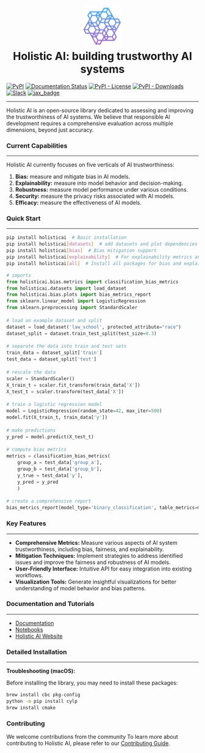 <h1 align="center">
<img src="docs/source/holistic_ai.png" width="100">
<br>Holistic AI: building trustworthy AI systems
</h1>

[![PyPI](https://img.shields.io/pypi/v/holisticai)](https://pypi.org/project/holisticai/)
[![Documentation Status](https://readthedocs.org/projects/holisticai/badge/?version=latest)](https://holisticai.readthedocs.io/en/latest/?badge=latest)
[![PyPI - License](https://img.shields.io/github/license/holistic-ai/holisticai)](https://img.shields.io/github/license/holistic-ai/holisticai)
[![PyPI - Downloads](https://img.shields.io/pypi/dm/holisticai)](https://img.shields.io/pypi/dm/holisticai)
[![Slack](https://img.shields.io/badge/Slack-Join-blue)](https://join.slack.com/t/holisticaicommunity/shared_invite/zt-2jamouyrn-BrMfeoBZIHT8HbLzB3P9QQ)
[![jax_badge][jax_badge_link]](https://github.com/google/jax)


---

Holistic AI is an open-source library dedicated to assessing and improving the trustworthiness of AI systems. We believe that responsible AI development requires a comprehensive evaluation across multiple dimensions, beyond just accuracy.

### Current Capabilities
---

Holistic AI currently focuses on five verticals of AI trustworthiness: 

1. **Bias:** measure and mitigate bias in AI models.
2. **Explainability:** measure into model behavior and decision-making.
3. **Robustness:** measure model performance under various conditions.
4. **Security:** measure the privacy risks associated with AI models.
5. **Efficacy:** measure the effectiveness of AI models.


### Quick Start
---

```bash
pip install holisticai  # Basic installation
pip install holisticai[datasets]  # add datasets and plot dependencies
pip install holisticai[bias]  # Bias mitigation support
pip install holisticai[explainability]  # For explainability metrics and plots
pip install holisticai[all]  # Install all packages for bias and explainability
```

```python
# imports
from holisticai.bias.metrics import classification_bias_metrics
from holisticai.datasets import load_dataset
from holisticai.bias.plots import bias_metrics_report
from sklearn.linear_model import LogisticRegression
from sklearn.preprocessing import StandardScaler

# load an example dataset and split
dataset = load_dataset('law_school', protected_attribute="race")
dataset_split = dataset.train_test_split(test_size=0.3)

# separate the data into train and test sets
train_data = dataset_split['train']
test_data = dataset_split['test']

# rescale the data
scaler = StandardScaler()
X_train_t = scaler.fit_transform(train_data['X'])
X_test_t = scaler.transform(test_data['X'])

# train a logistic regression model
model = LogisticRegression(random_state=42, max_iter=500)
model.fit(X_train_t, train_data['y'])

# make predictions
y_pred = model.predict(X_test_t)

# compute bias metrics
metrics = classification_bias_metrics(
    group_a = test_data['group_a'],
    group_b = test_data['group_b'],
    y_true = test_data['y'],
    y_pred = y_pred
    )

# create a comprehensive report
bias_metrics_report(model_type='binary_classification', table_metrics=metrics)
```

### Key Features
---

* **Comprehensive Metrics:**  Measure various aspects of AI system trustworthiness, including bias, fairness, and explainability.
* **Mitigation Techniques:** Implement strategies to address identified issues and improve the fairness and robustness of AI models.
* **User-Friendly Interface:**  Intuitive API for easy integration into existing workflows.
* **Visualization Tools:**  Generate insightful visualizations for better understanding of model behavior and bias patterns.

### Documentation and Tutorials
---

* [Documentation](https://holisticai.readthedocs.io/en/latest/)
* [Notebooks](https://github.com/holistic-ai/holisticai/tree/main/tutorials)
* [Holistic AI Website](https://holisticai.com)


### Detailed Installation
---

**Troubleshooting (macOS):**

Before installing the library, you may need to install these packages:

```bash
brew install cbc pkg-config
python -m pip install cylp
brew install cmake
```

### Contributing

We welcome contributions from the community To learn more about contributing to Holistic AI, please refer to our [Contributing Guide](CONTRIBUTING.md).


[jax_badge_link]: https://img.shields.io/badge/JAX-Accelerated-9cf.svg?style=flat-square&logo=data:image/png;base64,iVBORw0KGgoAAAANSUhEUgAAAC0AAAAaCAYAAAAjZdWPAAAIx0lEQVR42rWWBVQbWxOAkefur%2B7u3les7u7F3ZIQ3N2tbng8aXFC0uAuKf2hmlJ3AapIgobMv7t0w%2Ba50JzzJdlhlvNldubeq%2FY%2BXrTS1z%2B6sttrKfQOOY4ns13ecFImb47pVvIkukNe4y3Junr1kSZ%2Bb3Na248tx7rKiHlPo6Ryse%2F11NKQuk%2FV3tfL52yHtXm8TGYS1wk4J093wrPQPngRJH9HH1x2fAjMhcIeIaXKQCmd2Gn7IqSvG83BueT0CMkTyESUqm3vRRggTdOBIb1HFDaNl8Gdg91AFGkO7QXe8gJInpoDjEXC9gbhtWH3rjZ%2F9yK6t42Y9zyiC1iLhZA8JQe4eqKXklrJF0MqfPv2bc2wzPZjpnEyMEVlEZCKQzYCJhE8QEtIL1RaXEVFEGmEaTn96VuLDzWflLFbgvqUec3BPVBmeBnNwUiakq1I31UcPaTSR8%2B1LnditsscaB2A48K6D9SoZDD2O6bELvA0JGhl4zIYZzcWtD%2BMfdvdHNsDOHciXwBPN18lj7sy79qQCTNK3nxBZXakqbZFO2jHskA7zBs%2BJhmDmr0RhoadIZjYxKIVHpCZngPMZUKoQKrfEoz1PfZZdKAe2CvP4XnYE8k2LLMdMumwrLaNlomyVqK0UdwN%2BD7AAz73dYBpPg6gPiCN8TXFHCI2s7AWYesJgTabD%2FS5uXDTuwVaAvvghncTdk1DYGkL0daAs%2BsLiutLrn0%2BRMNXpunC7mgkCpshfbw4OhrUvMkYo%2F0c4XtHS1waY4mlG6To8oG1TKjs78xV5fAkSgqcZSL0GoszfxEAW0fUludRNWlIhGsljzVjctr8rJOkCpskKaDYIlgkVoCmF0kp%2FbW%2FU%2F%2B8QNdXPztbAc4kFxIEmNGwKuI9y5gnBMH%2BakiZxlfGaLP48kyj4qPFkeIPh0Q6lt861zZF%2BgBpDcAxT3gEOjGxMDLQRSn9XaDzPWdOstkEN7uez6jmgLOYilR7NkFwLh%2B4G0SQMnMwRp8jaCrwEs8eEmFW2VsNd07HQdP4TgWxNTYcFcKHPhRYFOWLfJJBE5FefTQsWiKRaOw6FBr6ob1RP3EoqdbHsWFDwAYvaVI28DaK8AHs51tU%2BA3Z8CUXvZ1jnSR7SRS2SnwKw4O8B1rCjwrjgt1gSrjXnWhBxjD0Hidm4vfj3e3riUP5PcUCYlZxsYFDK41XnLlUANwVeeILFde%2BGKLhk3zgyZNeQjcSHPMEKSyPPQKfIcKfIqCf8yN95MGZZ1bj98WJ%2BOorQzxsPqcYdX9orw8420jBQNfJVVmTOStEUqFz5dq%2F2tHUY3LbjMh0qYxCwCGxRep8%2FK4ZnldzuUkjJLPDhkzrUFBoHYBjk3odtNMYoJVGx9BG2JTNVehksmRaGUwMbYQITk3Xw9gOxbNoGaA8RWjwuQdsXdGvpdty7Su2%2Fqn0qbzWsXYp0nqVpet0O6zzugva1MZHUdwHk9G8aH7raHua9AIxzzjxDaw4w4cpvEQlM84kwdI0hkpsPpcOtUeaVM8hQT2Qtb4ckUbaYw4fXzGAqSVEd8CGpqamj%2F9Q2pPX7miW0NlHlDE81AxLSI2wyK6xf6vfrcgEwb0PAtPaHM1%2BNXzGXAlMRcUIrMpiE6%2Bxv0cyxSrC6FmjzvkWJE3OxpY%2BzmpsANFBxK6RuIJvXe7bUHNd4zfCwvPPh9unSO%2BbIL2JY53QDqvdbsEi2%2BuwEEHPsfFRdOqjHcjTaCLmWdBewtKzHEwKZynSGgtTaSqx7dwMeBLRhR1LETDhu76vgTFfMLi8zc8F7hoRPpAYjAWCp0Jy5dzfSEfltGU6M9oVCIATnPoGKImDUJNfK0JS37QTc9yY7eDKzIX5wR4wN8RTya4jETAvZDCmFeEPwhNXoOlQt5JnRzqhxLZBpY%2BT5mZD3M4MfLnDW6U%2Fy6jkaDXtysDm8vjxY%2FXYnLebkelXaQtSSge2IhBj9kjMLF41duDUNRiDLHEzfaigsoxRzWG6B0kZ2%2BoRA3dD2lRa44ZrM%2FBW5ANziVApGLaKCYucXOCEdhoew5Y%2Btu65VwJqxUC1j4lav6UwpIJfnRswQUIMawPSr2LGp6WwLDYJ2TwoMNbf6Tdni%2FEuNvAdEvuUZAwFERLVXg7pg9xt1djZgqV7DmuHFGQI9Sje2A9dR%2FFDd0osztIRYnln1hdW1dff%2B1gtNLN1u0ViZy9BBlu%2BzBNUK%2BrIaP9Nla2TG%2BETHwq2kXzmS4XxXmSVan9KMYUprrbgFJqCndyIw9fgdh8dMvzIiW0sngbxoGlniN6LffruTEIGE9khBw5T2FDmWlTYqrnEPa7aF%2FYYcPYiUE48Ul5jhP82tj%2FiESyJilCeLdQRpod6No3xJNNHeZBpOBsiAzm5rg2dBZYSyH9Hob0EOFqqh3vWOuHbFR5eXcORp4OzwTUA4rUzVfJ4q%2FIa1GzCrzjOMxQr5uqLAWUOwgaHOphrgF0r2epYh%2FytdjBmUAurfM6CxruT3Ee%2BDv2%2FHAwK4RUIPskqK%2Fw4%2FR1F1bWfHjbNiXcYl6RwGJcMOMdXZaEVxCutSN1SGLMx3JfzCdlU8THZFFC%2BJJuB2964wSGdmq3I2FEcpWYVfHm4jmXd%2BRn7agFn9oFaWGYhBmJs5v5a0LZUjc3Sr4Ep%2FmFYlX8OdLlFYidM%2B731v7Ly4lfu85l3SSMTAcd5Bg2Sl%2FIHBm3RuacVx%2BrHpFcWjxztavOcOBcTnUhwekkGlsfWEt2%2FkHflB7WqKomGvs9F62l7a%2BRKQQQtRBD9VIlZiLEfRBRfQEmDb32cFQcSjznUP3um%2FkcbV%2BjmNEvqhOQuonjoQh7QF%2BbK811rduN5G6ICLD%2BnmPbi0ur2hrDLKhQYiwRdQrvKjcp%2F%2BL%2BnTz%2Fa4FgvmakvluPMMxbL15Dq5MTYAhOxXM%2FmvEpsoWmtfP9RxnkAIAr%2F5pVxqPxH93msKodRSXIct2l0OU0%2FL4eY506L%2B3GyJ6UMEZfjjCDbysNcWWmFweJP0Jz%2FA0g2gk80pGkYAAAAAElFTkSuQmCC
